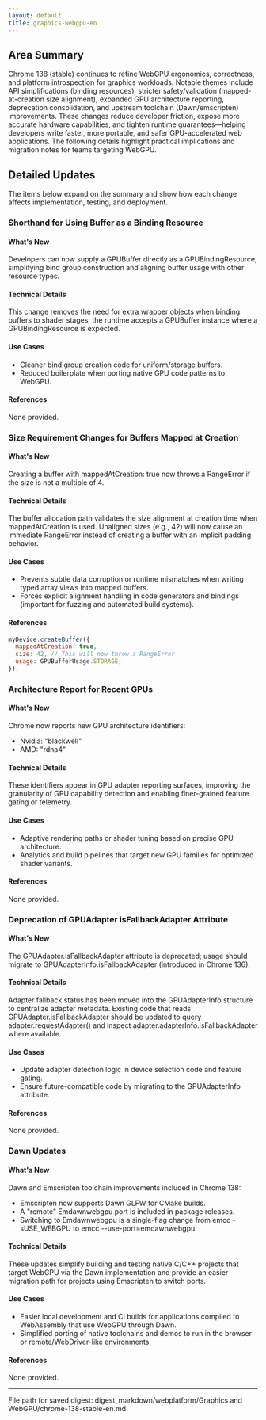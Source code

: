 ```yaml
---
layout: default
title: graphics-webgpu-en
---
```


## Area Summary

Chrome 138 (stable) continues to refine WebGPU ergonomics, correctness, and platform introspection for graphics workloads. Notable themes include API simplifications (binding resources), stricter safety/validation (mapped-at-creation size alignment), expanded GPU architecture reporting, deprecation consolidation, and upstream toolchain (Dawn/emscripten) improvements. These changes reduce developer friction, expose more accurate hardware capabilities, and tighten runtime guarantees—helping developers write faster, more portable, and safer GPU-accelerated web applications. The following details highlight practical implications and migration notes for teams targeting WebGPU.

## Detailed Updates

The items below expand on the summary and show how each change affects implementation, testing, and deployment.

### Shorthand for Using Buffer as a Binding Resource

#### What's New
Developers can now supply a GPUBuffer directly as a GPUBindingResource, simplifying bind group construction and aligning buffer usage with other resource types.

#### Technical Details
This change removes the need for extra wrapper objects when binding buffers to shader stages; the runtime accepts a GPUBuffer instance where a GPUBindingResource is expected.

#### Use Cases
- Cleaner bind group creation code for uniform/storage buffers.
- Reduced boilerplate when porting native GPU code patterns to WebGPU.

#### References
None provided.

### Size Requirement Changes for Buffers Mapped at Creation

#### What's New
Creating a buffer with mappedAtCreation: true now throws a RangeError if the size is not a multiple of 4.

#### Technical Details
The buffer allocation path validates the size alignment at creation time when mappedAtCreation is used. Unaligned sizes (e.g., 42) will now cause an immediate RangeError instead of creating a buffer with an implicit padding behavior.

#### Use Cases
- Prevents subtle data corruption or runtime mismatches when writing typed array views into mapped buffers.
- Forces explicit alignment handling in code generators and bindings (important for fuzzing and automated build systems).

#### References
```javascript
myDevice.createBuffer({
  mappedAtCreation: true,
  size: 42, // This will now throw a RangeError
  usage: GPUBufferUsage.STORAGE,
});
```

### Architecture Report for Recent GPUs

#### What's New
Chrome now reports new GPU architecture identifiers:
- Nvidia: "blackwell"
- AMD: "rdna4"

#### Technical Details
These identifiers appear in GPU adapter reporting surfaces, improving the granularity of GPU capability detection and enabling finer-grained feature gating or telemetry.

#### Use Cases
- Adaptive rendering paths or shader tuning based on precise GPU architecture.
- Analytics and build pipelines that target new GPU families for optimized shader variants.

#### References
None provided.

### Deprecation of GPUAdapter isFallbackAdapter Attribute

#### What's New
The GPUAdapter.isFallbackAdapter attribute is deprecated; usage should migrate to GPUAdapterInfo.isFallbackAdapter (introduced in Chrome 136).

#### Technical Details
Adapter fallback status has been moved into the GPUAdapterInfo structure to centralize adapter metadata. Existing code that reads GPUAdapter.isFallbackAdapter should be updated to query adapter.requestAdapter() and inspect adapter.adapterInfo.isFallbackAdapter where available.

#### Use Cases
- Update adapter detection logic in device selection code and feature gating.
- Ensure future-compatible code by migrating to the GPUAdapterInfo attribute.

#### References
None provided.

### Dawn Updates

#### What's New
Dawn and Emscripten toolchain improvements included in Chrome 138:
- Emscripten now supports Dawn GLFW for CMake builds.
- A "remote" Emdawnwebgpu port is included in package releases.
- Switching to Emdawnwebgpu is a single-flag change from emcc -sUSE_WEBGPU to emcc --use-port=emdawnwebgpu.

#### Technical Details
These updates simplify building and testing native C/C++ projects that target WebGPU via the Dawn implementation and provide an easier migration path for projects using Emscripten to switch ports.

#### Use Cases
- Easier local development and CI builds for applications compiled to WebAssembly that use WebGPU through Dawn.
- Simplified porting of native toolchains and demos to run in the browser or remote/WebDriver-like environments.

#### References
None provided.

---
File path for saved digest:
digest_markdown/webplatform/Graphics and WebGPU/chrome-138-stable-en.md
